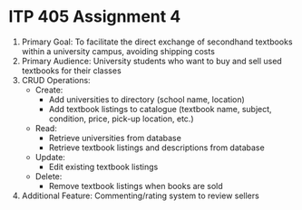 # ITP 405 Assignment 4  
1. Primary Goal: To facilitate the direct exchange of secondhand textbooks within a university campus, avoiding shipping costs  
2. Primary Audience: University students who want to buy and sell used textbooks for their classes  
3. CRUD Operations:  
    - Create:  
        * Add universities to directory (school name, location)  
        * Add textbook listings to catalogue (textbook name, subject, condition, price, pick-up location, etc.)  
    - Read:  
        * Retrieve universities from database
        * Retrieve textbook listings and descriptions from database
    - Update:
        * Edit existing textbook listings  
    - Delete:
        * Remove textbook listings when books are sold  
4. Additional Feature: Commenting/rating system to review sellers  
